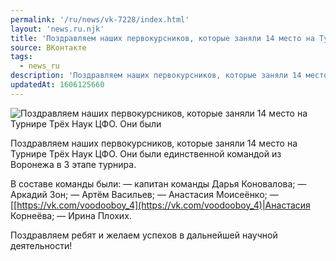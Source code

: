 ```yaml
---
permalink: '/ru/news/vk-7228/index.html'
layout: 'news.ru.njk'
title: 'Поздравляем наших первокурсников, которые заняли 14 место на Турнире Трёх Наук ЦФО.'
source: ВКонтакте
tags:
  - news_ru
description: 'Поздравляем наших первокурсников, которые заняли 14 место на Турнире Трёх Наук ЦФО.'
updatedAt: 1606125660
---
```

![Поздравляем наших первокурсников, которые заняли 14 место на Турнире Трёх Наук ЦФО. Они были](https://sun9-26.userapi.com/impg/sKYbI9d-rnqv3BnA8h5xVnOb45V2oQyQQJBADQ/6ngXDe6xt9I.jpg?size=1280x720&quality=96&proxy=1&sign=2be0182c697772b8f58a9ff67ad268b8&c_uniq_tag=dKFLlpsXw_jgHu4uRz2TqLF7_dZqEJbuhXIT-2q1onI&type=album)

Поздравляем наших первокурсников, которые заняли 14 место на Турнире Трёх Наук ЦФО. Они были единственной командой из Воронежа в 3 этапе турнира.

В составе команды были:
— капитан команды Дарья Коновалова;
— Аркадий Зон;
— Артём Васильев;
— Анастасия Моисеёнко;
— [[https://vk.com/voodooboy_4](https://vk.com/voodooboy_4)|Анастасия Корнеёва;
— Ирина Плохих.

Поздравляем ребят и желаем успехов в дальнейшей научной деятельности!
